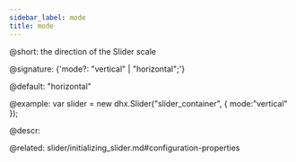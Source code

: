 ```yaml
---
sidebar_label: mode
title: mode
---          
```


@short: the direction of the Slider scale

@signature: {'mode?: "vertical" | "horizontal";'}

@default: "horizontal"

@example:
var slider = new dhx.Slider("slider_container", { 
    mode:"vertical"
});



@descr: 

@related: slider/initializing_slider.md#configuration-properties


